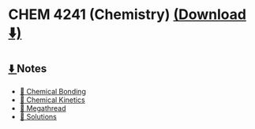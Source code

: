 <link href="../../style.css" rel="stylesheet">

# CHEM 4241 (Chemistry) [(Download ⬇️)](https://downgit.github.io/#/home?url=https:%2F%2Fgithub.com%2Falvi-khan%2FIUT-Notes-Archive%2Ftree%2Fmain%2F/Semester%2002/CHEM%204241%20%28Chemistry%29)

## [⬇️ ](https://downgit.github.io/#/home?url=https:%2F%2Fgithub.com%2Falvi-khan%2FIUT-Notes-Archive%2Ftree%2Fmain%2F/Semester%2002/CHEM%204241%20%28Chemistry%29/Notes)Notes
- [📄 Chemical Bonding](./Notes/Chemical%20Bonding.docx)
- [📄 Chemical Kinetics](./Notes/Chemical%20Kinetics.docx)
- [📄 Megathread](./Notes/Megathread.docx)
- [📄 Solutions](./Notes/Solutions.docx)